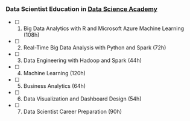### Data Scientist Education in [Data Science Academy](https://www.datascienceacademy.com.br/bundle/formacao-cientista-de-dados)

- [ ] 1. Big Data Analytics with R and Microsoft Azure Machine Learning (108h)
- [ ] 2. Real-Time Big Data Analysis with Python and Spark (72h)
- [ ] 3. Data Engineering with Hadoop and Spark (44h)
- [ ] 4. Machine Learning (120h)
- [ ] 5. Business Analytics (64h)
- [ ] 6. Data Visualization and Dashboard Design (54h)
- [ ] 7. Data Scientist Career Preparation (90h)
